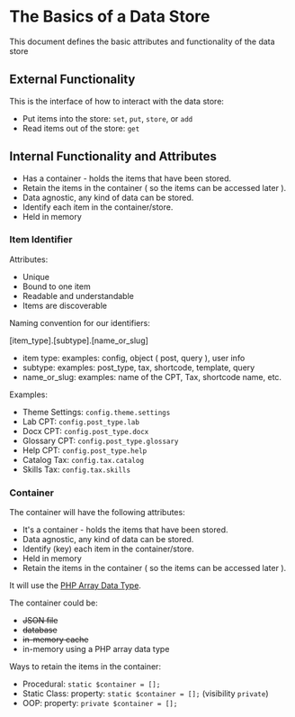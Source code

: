 # The Basics of a Data Store

This document defines the basic attributes and functionality of the data store

## External Functionality

This is the interface of how to interact with the data store:

- Put items into the store: `set`, `put`, `store`, or `add`
- Read items out of the store: `get`

## Internal Functionality and Attributes

- Has a container - holds the items that have been stored.
- Retain the items in the container ( so the items can be accessed later ).
- Data agnostic, any kind of data can be stored.
- Identify each item in the container/store.
- Held in memory

### Item Identifier

Attributes:

- Unique
- Bound to one item
- Readable and understandable
- Items are discoverable


Naming convention for our identifiers:

[item_type].[subtype].[name_or_slug]

- item type: examples: config, object ( post, query ), user info
- subtype: examples: post_type, tax, shortcode, template, query
- name_or_slug: examples: name of the CPT, Tax, shortcode name, etc.

Examples:
- Theme Settings: `config.theme.settings`
- Lab CPT: `config.post_type.lab`
- Docx CPT: `config.post_type.docx`
- Glossary CPT: `config.post_type.glossary`
- Help CPT: `config.post_type.help`
- Catalog Tax: `config.tax.catalog`
- Skills Tax: `config.tax.skills`

### Container

The container will have the following attributes:
- It's a container - holds the items that have been stored.
- Data agnostic, any kind of data can be stored.
- Identify (key) each item in the container/store.
- Held in memory
- Retain the items in the container ( so the items can be accessed later ).

It will use the [PHP Array Data Type](https://knowthecode.io/docx/php/array).

The container could be:
- ~~JSON file~~
- ~~database~~
- ~~in-memory cache~~
- in-memory using a PHP array data type
 
 Ways to retain the items in the container:
 - Procedural: `static $container = [];`
 - Static Class: property: `static $container = [];` (visibility `private`)
 - OOP: property: `private $container = [];`